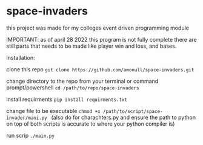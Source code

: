 # space-invaders

this project was made for my colleges event driven programming module

IMPORTANT:
as of april 28 2022 this program is not fully complete there are still parts that needs to be made like player win and loss, and bases.

Installation:

clone this repo ```git clone https://github.com/amonull/space-invaders.git```

change directory to the repo from your terminal or command prompt/powershell  ```cd /path/to/repo/space-invaders```

install requirments ```pip install requirments.txt```

change file to be executable ```chmod +x /path/to/script/space-invader/mani.py ``` (also do for charachters.py and ensure the path to python on top of both scripts is accurate to where your python compiler is)

run scrip ```./main.py```
